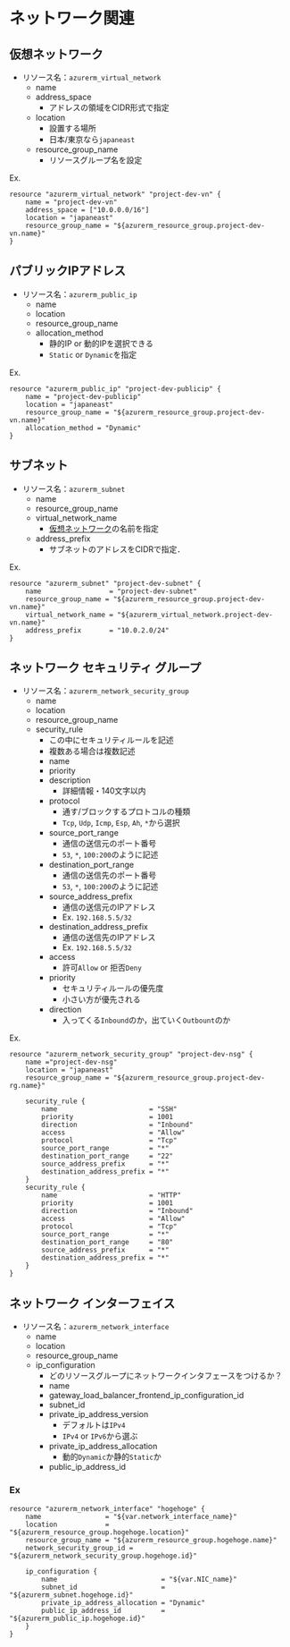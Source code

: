 # ネットワーク関連
## 仮想ネットワーク
- リソース名：`azurerm_virtual_network`
    - name
    - address_space
        - アドレスの領域をCIDR形式で指定
    - location
        - 設置する場所
        - 日本/東京なら`japaneast`
    - resource_group_name
        - リソースグループ名を設定

Ex.
```HCL
resource "azurerm_virtual_network" "project-dev-vn" {
    name = "project-dev-vn"
    address_space = ["10.0.0.0/16"]
    location = "japaneast"
    resource_group_name = "${azurerm_resource_group.project-dev-vn.name}"
}
```

## パブリックIPアドレス
- リソース名：`azurerm_public_ip`
    - name
    - location
    - resource_group_name
    - allocation_method
        - 静的IP or 動的IPを選択できる
        - `Static` or `Dynamic`を指定

Ex.
```HCL
resource "azurerm_public_ip" "project-dev-publicip" {
    name = "project-dev-publicip"
    location = "japaneast"
    resource_group_name = "${azurerm_resource_group.project-dev-vn.name}"
    allocation_method = "Dynamic"
}
```

## サブネット
- リソース名：`azurerm_subnet`
    - name
    - resource_group_name
    - virtual_network_name
        - [仮想ネットワーク](#仮想ネットワーク)の名前を指定
    - address_prefix
        - サブネットのアドレスをCIDRで指定．

Ex.
```HCL
resource "azurerm_subnet" "project-dev-subnet" {
    name                 = "project-dev-subnet"
    resource_group_name = "${azurerm_resource_group.project-dev-vn.name}"
    virtual_network_name = "${azurerm_virtual_network.project-dev-vn.name}"
    address_prefix       = "10.0.2.0/24"
}
```


## ネットワーク セキュリティ グループ
- リソース名：`azurerm_network_security_group`
    - name
    - location
    - resource_group_name
    - security_rule
        - この中にセキュリティルールを記述
        - 複数ある場合は複数記述
        - name
        - priority
        - description
            - 詳細情報・140文字以内
        - protocol
            - 通す/ブロックするプロトコルの種類
            - `Tcp`, `Udp`, `Icmp`, `Esp`, `Ah`, `*`から選択
        - source_port_range
            - 通信の送信元のポート番号
            - `53`, `*`, `100:200`のように記述
        - destination_port_range
            - 通信の送信先のポート番号
            - `53`, `*`, `100:200`のように記述
        - source_address_prefix
            - 通信の送信元のIPアドレス
            - Ex. `192.168.5.5/32`
        - destination_address_prefix
            - 通信の送信先のIPアドレス
            - Ex. `192.168.5.5/32`
        - access
            - 許可`Allow` or 拒否`Deny`
        - priority
            - セキュリティルールの優先度
            - 小さい方が優先される
        - direction
            - 入ってくる`Inbound`のか，出ていく`Outbount`のか

Ex.
```HCL
resource "azurerm_network_security_group" "project-dev-nsg" {
    name ="project-dev-nsg"
    location = "japaneast"
    resource_group_name = "${azurerm_resource_group.project-dev-rg.name}"

    security_rule {
        name                       = "SSH"
        priority                   = 1001
        direction                  = "Inbound"
        access                     = "Allow"
        protocol                   = "Tcp"
        source_port_range          = "*"
        destination_port_range     = "22"
        source_address_prefix      = "*"
        destination_address_prefix = "*"
    }
    security_rule {
        name                       = "HTTP"
        priority                   = 1001
        direction                  = "Inbound"   
        access                     = "Allow"
        protocol                   = "Tcp"
        source_port_range          = "*"
        destination_port_range     = "80"
        source_address_prefix      = "*"
        destination_address_prefix = "*"
    }
}
```

## ネットワーク インターフェイス
- リソース名：`azurerm_network_interface`
    - name
    - location
    - resource_group_name
    - ip_configuration
        - どのリソースグループにネットワークインタフェースをつけるか？
        - name
        - gateway_load_balancer_frontend_ip_configuration_id
        - subnet_id
        - private_ip_address_version
            - デフォルトは`IPv4`
            - `IPv4` or `IPv6`から選ぶ
        - private_ip_address_allocation
            - 動的`Dynamic`か静的`Static`か
        - public_ip_address_id

### Ex
```HCL
resource "azurerm_network_interface" "hogehoge" {
    name                = "${var.network_interface_name}"
    location            = "${azurerm_resource_group.hogehoge.location}"
    resource_group_name = "${azurerm_resource_group.hogehoge.name}"
    network_security_group_id = "${azurerm_network_security_group.hogehoge.id}"

    ip_configuration {
        name                          = "${var.NIC_name}"
        subnet_id                     = "${azurerm_subnet.hogehoge.id}"
        private_ip_address_allocation = "Dynamic"
        public_ip_address_id          = "${azurerm_public_ip.hogehoge.id}"
    }
}
```